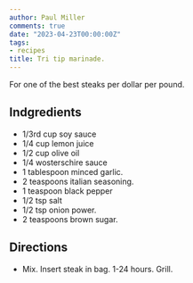 ```yaml
---
author: Paul Miller
comments: true
date: "2023-04-23T00:00:00Z"
tags:
- recipes
title: Tri tip marinade.
---
```

For one of the best steaks per dollar per pound.

## Indgredients
* 1/3rd cup soy sauce
* 1/4 cup lemon juice
* 1/2 cup olive oil
* 1/4 wosterschire sauce
* 1 tablespoon minced garlic.
* 2 teaspoons italian seasoning.
* 1 teaspoon black pepper
* 1/2 tsp salt
* 1/2 tsp onion power.
* 2 teaspoons brown sugar.

## Directions

* Mix. Insert steak in bag. 1-24 hours. Grill.
